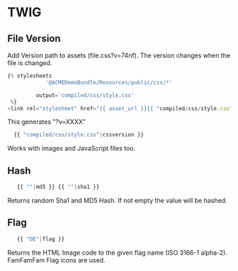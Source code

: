 # TWIG

## File Version

Add Version path to assets (file.css?v=74nf). The version changes when the file is changed.

```js
{% stylesheets 
            '@ACMEDemoBundle/Resources/public/css/*'

         output='compiled/css/style.css' 
 %}
<link rel="stylesheet" href="{{ asset_url }}{{ "compiled/css/style.css"|cssversion }}" type="text/css" />{% endstylesheets %}

```
This generates "?v=XXXX"

```js
  {{ "compiled/css/style.css"|cssversion }}
```

Works with images and JavaScript files too.

## Hash

```js
   {{ ""|md5 }} {{ ""|sha1 }}
```

Returns random Sha1 and MD5 Hash. If not empty the value will be hashed.


## Flag

```js
   {{ "DE"|flag }}
```

Returns the HTML Image code to the given flag name (ISO 3166-1 alpha-2). FamFamFam Flag icons are used.
